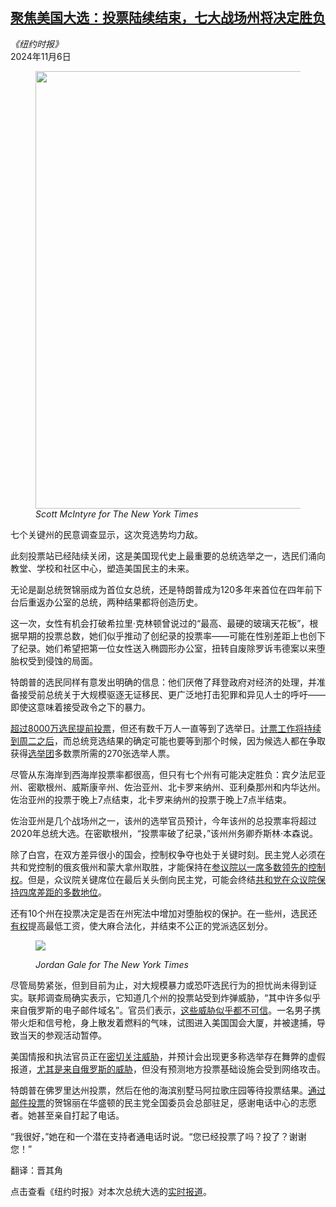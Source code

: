 <!--1730860621000-->
[聚焦美国大选：投票陆续结束，七大战场州将决定胜负](https://cn.nytimes.com/usa/20241106/us-election-live/)
------

<address>《纽约时报》</address><time pudate="2024-11-06 10:16:02" datetime="2024-11-06 10:16:02">2024年11月6日</time><figure><img src="https://images.weserv.nl/?url=static01.nyt.com/images/2024/11/05/multimedia/05election-2024-carousel-Fla528p-gbzw/05election-2024-carousel-Fla528p-gbzw-master1050.jpg" width="1050" height="700"><figcaption> <cite>Scott McIntyre for The New York Times</cite></figcaption></figure><section><p>七个关键州的民意调查显示，这次竞选势均力敌。</p><p>此刻投票站已经陆续关闭，这是美国现代史上最重要的总统选举之一，选民们涌向教堂、学校和社区中心，塑造美国民主的未来。</p><p>无论是副总统贺锦丽成为首位女总统，还是特朗普成为120多年来首位在四年前下台后重返办公室的总统，两种结果都将创造历史。</p><p>这一次，女性有机会打破希拉里·克林顿曾说过的“最高、最硬的玻璃天花板”，根据早期的投票总数，她们似乎推动了创纪录的投票率——可能在性别差距上也创下了纪录。她们希望把第一位女性送入椭圆形办公室，扭转自废除罗诉韦德案以来堕胎权受到侵蚀的局面。</p><p>特朗普的选民同样有意发出明确的信息：他们厌倦了拜登政府对经济的处理，并准备接受前总统关于大规模驱逐无证移民、更广泛地打击犯罪和异见人士的呼吁——即使这意味着接受政令之下的暴力。</p><p><a href="https://www.nytimes.com/2024/11/05/us/politics/80-million-early-votes.html" title="Link: https://www.nytimes.com/2024/11/05/us/politics/80-million-early-votes.html">超过8000万选民提前投票</a>，但还有数千万人一直等到了选举日。<a href="https://www.nytimes.com/interactive/2024/us/elections/results-timing-presidential-race-calls.html" title="Link: https://www.nytimes.com/interactive/2024/us/elections/results-timing-presidential-race-calls.html">计票工作将持续到周二之后</a>，而总统竞选结果的确定可能也要等到那个时候，因为候选人都在争取获得<a href="https://www.nytimes.com/2024/11/02/us/politics/what-is-the-electoral-college.html">选举团</a>多数票所需的270张选举人票。</p><p>尽管从东海岸到西海岸投票率都很高，但只有七个州有可能决定胜负：宾夕法尼亚州、密歇根州、威斯康辛州、佐治亚州、北卡罗来纳州、亚利桑那州和内华达州。佐治亚州的投票于晚上7点结束，北卡罗来纳州的投票于晚上7点半结束。</p><p>佐治亚州是几个战场州之一，该州的选举官员预计，今年该州的总投票率将超过2020年总统大选。在密歇根州，“投票率破了纪录，”该州州务卿乔斯林·本森说。</p><p>除了白宫，在双方差异很小的国会，控制权争夺也处于关键时刻。民主党人必须在共和党控制的俄亥俄州和蒙大拿州取胜，才能保持在<a href="https://www.nytimes.com/interactive/2024/us/elections/senate-election-swing-states.html" title="Link: https://www.nytimes.com/interactive/2024/us/elections/senate-election-swing-states.html">参议院以一席多数领先的控制权</a>。但是，众议院关键席位在最后关头倒向民主党，可能会终结<a href="https://www.nytimes.com/live/2024/11/05/us/trump-harris-election#the-contest-for-the-house-majority-is-one-of-the-tightest-yet" title="Link: https://www.nytimes.com/live/2024/11/05/us/trump-harris-election#the-contest-for-the-house-majority-is-one-of-the-tightest-yet">共和党在众议院保持四席差距的多数地位</a>。</p><p>还有10个州在投票决定是否在州宪法中增加对堕胎权的保护。在一些州，选民还<a href="https://www.nytimes.com/live/2024/11/05/us/trump-harris-election#ballot-measures-abortion-marijuana" title="Link: https://www.nytimes.com/live/2024/11/05/us/trump-harris-election#ballot-measures-abortion-marijuana">有权</a>提高最低工资，使大麻合法化，并结束不公正的党派选区划分。</p><p><figure><img src="https://images.weserv.nl/?url=static01.nyt.com/images/2024/11/05/multimedia/05election-2024-carousel-NEv7p-lcvq/05election-2024-carousel-NEv7p-lcvq-master1050.jpg"></p><figcaption> <cite>Jordan Gale for The New York Times</cite></figcaption></figure><p>尽管局势紧张，但到目前为止，对大规模暴力或恐吓选民行为的担忧尚未得到证实。联邦调查局确实表示，它知道几个州的投票站受到炸弹威胁，“其中许多似乎来自俄罗斯的电子邮件域名”。官员们表示，<a href="https://www.nytimes.com/2024/11/05/us/politics/pollls-voting-bomb-threats.html?smid=url-share">这些威胁似乎都不可信</a>。一名男子携带火炬和信号枪，身上散发着燃料的气味，试图进入美国国会大厦，并被逮捕，导致当天的参观活动暂停。</p><p>美国情报和执法官员正在<a href="https://www.nytimes.com/2024/11/05/us/politics/election-threats-russia.html" title="Link: https://www.nytimes.com/2024/11/05/us/politics/election-threats-russia.html">密切关注威胁</a>，并预计会出现更多称选举存在舞弊的虚假报道，<a href="https://www.nytimes.com/2024/11/04/us/politics/russia-iran-election-interference.html?smid=url-share">尤其是来自俄罗斯的威胁</a>，但没有预测地方投票基础设施会受到网络攻击。</p><p>特朗普在佛罗里达州投票，然后在他的海滨别墅马阿拉歌庄园等待投票结果。<a rel="noopener noreferrer" target="_blank" href="https://www.youtube.com/watch?v=J-u_p9D-k2w">通过邮件投票</a>的贺锦丽在华盛顿的民主党全国委员会总部驻足，感谢电话中心的志愿者。她甚至亲自打起了电话。</p><p>“我很好，”她在和一个潜在支持者通电话时说。“您已经投票了吗？投了？谢谢您！”</p></section><footer><p>翻译：晋其角</p><p>点击查看《纽约时报》对本次总统大选的<a href="https://www.nytimes.com/live/2024/11/05/us/trump-harris-election">实时报道</a>。</p></footer>
